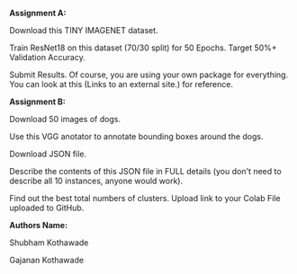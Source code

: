 **Assignment A:**

Download this TINY IMAGENET dataset. 
<p>Train ResNet18 on this dataset (70/30 split) for 50 Epochs. Target 50%+ Validation Accuracy. 
<p>Submit Results. Of course, you are using your own package for everything. You can look at this (Links to an external site.) for reference. 

**Assignment B:**

Download 50 images of dogs. 
<p>Use this VGG anotator to annotate bounding boxes around the dogs.
<p>Download JSON file. 
<p>Describe the contents of this JSON file in FULL details (you don't need to describe all 10 instances, anyone would work). 
<p>Find out the best total numbers of clusters. Upload link to your Colab File uploaded to GitHub. 
 
 **Authors Name:**
 <p> Shubham Kothawade
 <p> Gajanan Kothawade
